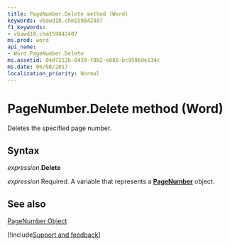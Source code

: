 ```yaml
---
title: PageNumber.Delete method (Word)
keywords: vbawd10.chm159842407
f1_keywords:
- vbawd10.chm159842407
ms.prod: word
api_name:
- Word.PageNumber.Delete
ms.assetid: 04d7212b-0439-f8b2-e886-bc9596de134c
ms.date: 06/08/2017
localization_priority: Normal
---
```



# PageNumber.Delete method (Word)

Deletes the specified page number.


## Syntax

_expression_.**Delete**

_expression_ Required. A variable that represents a **[PageNumber](Word.PageNumber.md)** object.


## See also


[PageNumber Object](Word.PageNumber.md)

[!include[Support and feedback](~/includes/feedback-boilerplate.md)]